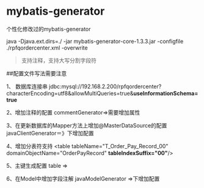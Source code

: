 # mybatis-generator
个性化修改过的mybatis-generator

java -Djava.ext.dirs=./ -jar mybatis-generator-core-1.3.3.jar -configfile ./rpfqordercenter.xml -overwrite
>支持注释，支持大写分割字段符

##配置文件写法需要注意

1、 数据库连接串 jdbc:mysql://192.168.2.200/rpfqordercenter?characterEncoding=utf8&amp;allowMultiQueries=true&amp;**useInformationSchema=true**

2、增加注释的配置 commentGenerator=>需要增加属性 <property name="addRemarkComments" value="true"/>

3、在更新数据库的Mapper方法上增加@MasterDataSource的配置  javaClientGenerator＝》下增加配置<modifyDbAnnotation name="masterDataSource" value="com.u51.rpfqorderservice.datasources.annotations.MasterDataSource"/>

4、增加分表符支持 <table tableName="T_Order_Pay_Record_00" domainObjectName="OrderPayRecord" **tableIndexSuffix="00"**/>

5、主键生成配置 table => <generatedKey column="RecordId" sqlStatement="MySql" identity="true" />

6、在Model中增加字段注解 javaModelGenerator =>下增加配置  <fieldAnnotation name="jsonSerializer" value="com.fasterxml.jackson.databind.annotation.JsonDeserialize(using = JacksonDateDeserializer.class)" importType="com.u51.utils.jackson.JacksonDateDeserializer" targetType="java.util.Date"/>

